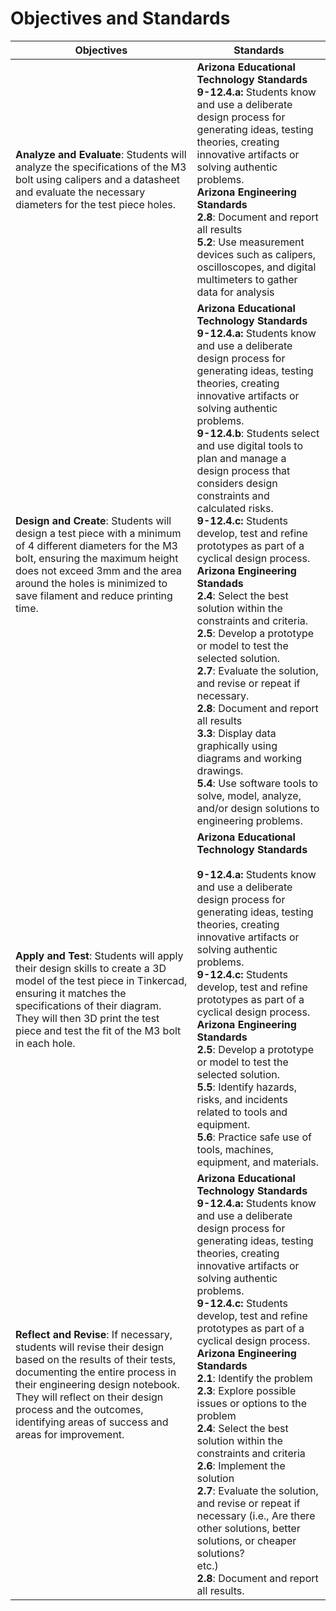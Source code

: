 # Objectives and Standards


| Objectives                                                   | Standards                                                    |
| ------------------------------------------------------------ | ------------------------------------------------------------ |
| **Analyze and Evaluate**: Students will analyze the specifications of the M3 bolt using calipers and a datasheet and evaluate the necessary diameters for the test piece holes. | **Arizona Educational Technology Standards**<br />**9-12.4.a:** Students know and use a deliberate design process for generating ideas, testing theories, creating innovative artifacts or solving authentic problems.<br />**Arizona Engineering Standards**<br />**2.8**: Document and report all results<br />**5.2**: Use measurement devices such as calipers, oscilloscopes, and digital multimeters to gather data for analysis |
| **Design and Create**: Students will design a test piece with a minimum of 4 different diameters for the M3 bolt, ensuring the maximum height does not exceed 3mm and the area around the holes is minimized to save filament and reduce printing time. | **Arizona Educational Technology Standards**<br />**9-12.4.a:** Students know and use a deliberate design process for generating ideas, testing theories, creating innovative artifacts or solving authentic problems.<br />**9-12.4.b**: Students select and use digital tools to plan and manage a design process that considers design constraints and calculated risks.<br />**9-12.4.c:** Students develop, test and refine prototypes as part of a cyclical design process.<br />**Arizona Engineering Standads**<br />**2.4**: Select the best solution within the constraints and criteria.<br />**2.5**: Develop a prototype or model to test the selected solution.<br />**2.7**: Evaluate the solution, and revise or repeat if necessary.<br />**2.8**: Document and report all results<br />**3.3**: Display data graphically using diagrams and working drawings.<br />**5.4**: Use software tools to solve, model, analyze, and/or design solutions to engineering problems. |
| **Apply and Test**: Students will apply their design skills to create a 3D model of the test piece in Tinkercad, ensuring it matches the specifications of their diagram. They will then 3D print the test piece and test the fit of the M3 bolt in each hole. | **Arizona Educational Technology Standards**<br /><br />**9-12.4.a:** Students know and use a deliberate design process for generating ideas, testing theories, creating innovative artifacts or solving authentic problems.<br />**9-12.4.c:** Students develop, test and refine prototypes as part of a cyclical design process.<br />**Arizona Engineering Standards**<br />**2.5**: Develop a prototype or model to test the selected solution.<br />**5.5**: Identify hazards, risks, and incidents related to tools and equipment.<br />**5.6**: Practice safe use of tools, machines, equipment, and materials. |
| **Reflect and Revise**: If necessary, students will revise their design based on the results of their tests, documenting the entire process in their engineering design notebook. They will reflect on their design process and the outcomes, identifying areas of success and areas for improvement. | **Arizona Educational Technology Standards**<br />**9-12.4.a:** Students know and use a deliberate design process for generating ideas, testing theories, creating innovative artifacts or solving authentic problems.<br />**9-12.4.c:** Students develop, test and refine prototypes as part of a cyclical design process.<br />**Arizona Engineering Standards**<br />**2.1**: Identify the problem<br />**2.3**: Explore possible issues or options to the problem<br/>**2.4**: Select the best solution within the constraints and criteria<br />**2.6**: Implement the solution<br/>**2.7**: Evaluate the solution, and revise or repeat if necessary (i.e., Are there other solutions, better solutions, or cheaper solutions?<br/>etc.)<br/>**2.8**: Document and report all results. |